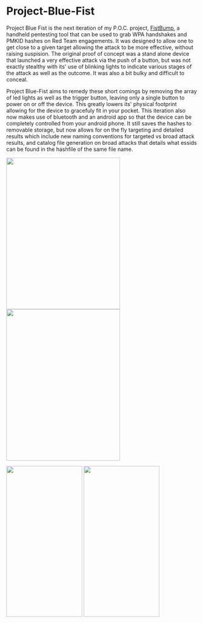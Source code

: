 # Project-Blue-Fist

Project Blue Fist is the next iteration of my P.O.C. project, [FistBump](https://github.com/eliddell1/FistBump), a handheld pentesting tool that can be used to grab WPA handshakes and PMKID hashes on Red Team engagements. It was designed to allow one to get close to a given target allowing the attack to be more effective, without raising suspision.  The original proof of concept was a stand alone device that launched a very effective attack via the push of a button, but was not exactly stealthy with its' use of blinking lights to indicate various stages of the attack as well as the outcome. It was also a bit bulky and difficult to conceal. 

Project Blue-Fist aims to remedy these short comings by removing the array of led lights as well as the trigger button, leaving only a single button to power on or off the device.  This greatly lowers its' physical footprint allowing for the device to gracefuly fit in your pocket.  This iteration also now makes use of bluetooth and an android app so that the device can be completely controlled from your android phone. It still saves the hashes to removable storage, but now allows for on the fly targeting and detailed results which include new naming conventions for targeted vs broad attack results, and catalog file generation on broad attacks that details what essids can be found in the hashfile of the same file name.

<img src="https://github.com/eliddell1/Project-Blue-Fist/blob/master/Images/white_device.jpg" width="300" height="400">   <img src="https://github.com/eliddell1/Project-Blue-Fist/blob/master/Images/white_phone_device.jpg" width="300" height="400">   

<img src="https://github.com/eliddell1/Project-Blue-Fist/blob/master/Images/Screenshot_20181109-181002.png" width="200" height="398">        <img src="https://github.com/eliddell1/Project-Blue-Fist/blob/master/Images/Screenshot_20181109-181027.png" width="200" height="398">      






